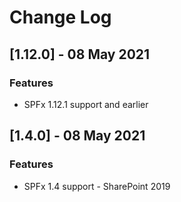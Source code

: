 # Change Log

## [1.12.0] - 08 May 2021

### Features

- SPFx 1.12.1 support and earlier

## [1.4.0] - 08 May 2021

### Features

- SPFx 1.4 support - SharePoint 2019
